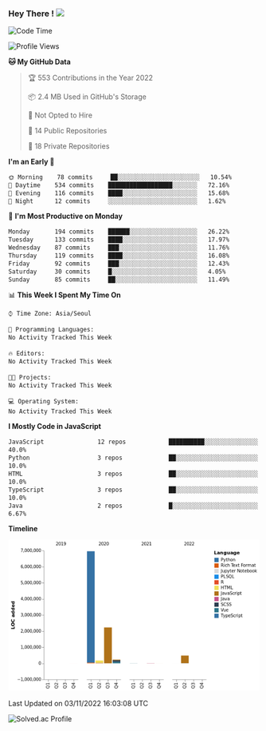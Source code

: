 
  
### Hey There ! <img src="https://media.giphy.com/media/hvRJCLFzcasrR4ia7z/giphy.gif" width="25px">

<!--
[![blog](http://img.shields.io/badge/-blog-black?style=flat-square&logo=github&link=https://yucosmosme.github.io/)](https://yucosmosme.github.io/)
[![linkedin](https://img.shields.io/badge/-minahyu-blue?style=flat-square&logo=Linkedin&logoColor=white&link=https://www.linkedin.com/in/minahyu/)](https://www.linkedin.com/in/minahyu/)
[![Gmail](https://img.shields.io/badge/yucosmosme-d14836?style=flat-square&logo=Gmail&logoColor=white&link=mailto:yucosmosme@gmail.com)](mailto:yucosmosme@gmail.com)
![](https://visitor-badge.glitch.me/badge?page_id=yucosmosme.yucosmosme)
[![wakatime](https://wakatime.com/badge/user/b1605a28-1a98-4cda-bfc4-5d70b631773c.svg)](https://wakatime.com/@b1605a28-1a98-4cda-bfc4-5d70b631773c)
[![website](https://img.shields.io/badge/Website-46a2f1.svg?&style=flat-square&logo=Google-Chrome&logoColor=white&link=https://anmolsingh.me/)](https://anmolsingh.me/)

<br/>

Hi, I'm Minah, a passionate self-taught full stack web developer.  
Currently using React & Node.js.  
Goal-oriented, active on learning new technologies!

<br/>

**:hammer: languages and tools:**  
![React](https://img.shields.io/badge/react-%2320232a.svg?style=for-the-badge&logo=react&logoColor=%2361DAFB)
![Vue.js](https://img.shields.io/badge/vuejs-%2335495e.svg?style=for-the-badge&logo=vuedotjs&logoColor=%234FC08D)
-->

<!--  
![HTML5](https://img.shields.io/badge/html5-%23E34F26.svg?style=for-the-badge&logo=html5&logoColor=white)
![CSS3](https://img.shields.io/badge/css3-%231572B6.svg?style=for-the-badge&logo=css3&logoColor=white)
![JavaScript](https://img.shields.io/badge/javascript-%23323330.svg?style=for-the-badge&logo=javascript&logoColor=%23F7DF1E)
![Java](https://img.shields.io/badge/java-%23ED8B00.svg?style=for-the-badge&logo=java&logoColor=white)
![Python](https://img.shields.io/badge/python-3670A0?style=for-the-badge&logo=python&logoColor=ffdd54)
![R](https://img.shields.io/badge/r-%23276DC3.svg?style=for-the-badge&logo=r&logoColor=white)
![NodeJS](https://img.shields.io/badge/node.js-6DA55F?style=for-the-badge&logo=node.js&logoColor=white)
![Spring](https://img.shields.io/badge/spring-%236DB33F.svg?style=for-the-badge&logo=spring&logoColor=white)
![MySQL](https://img.shields.io/badge/mysql-%2300f.svg?style=for-the-badge&logo=mysql&logoColor=white)
![Linux](https://img.shields.io/badge/Linux-FCC624?style=for-the-badge&logo=linux&logoColor=black)
![Docker](https://img.shields.io/badge/docker-%230db7ed.svg?style=for-the-badge&logo=docker&logoColor=white)
![Nginx](https://img.shields.io/badge/nginx-%23009639.svg?style=for-the-badge&logo=nginx&logoColor=white)
![Git](https://img.shields.io/badge/git-%23F05033.svg?style=for-the-badge&logo=git&logoColor=white)
![Netlify](https://img.shields.io/badge/netlify-%23000000.svg?style=for-the-badge&logo=netlify&logoColor=#00C7B7)
![AWS](https://img.shields.io/badge/AWS-%23FF9900.svg?style=for-the-badge&logo=amazon-aws&logoColor=white)
![IntelliJ IDEA](https://img.shields.io/badge/IntelliJIDEA-000000.svg?style=for-the-badge&logo=intellij-idea&logoColor=white)
![Visual Studio Code](https://img.shields.io/badge/Visual%20Studio%20Code-0078d7.svg?style=for-the-badge&logo=visual-studio-code&logoColor=white)
-->

<!--START_SECTION:waka-->
![Code Time](http://img.shields.io/badge/Code%20Time-53%20hrs%2028%20mins-blue)

![Profile Views](http://img.shields.io/badge/Profile%20Views-1-blue)

**🐱 My GitHub Data** 

> 🏆 553 Contributions in the Year 2022
 > 
> 📦 2.4 MB Used in GitHub's Storage 
 > 
> 🚫 Not Opted to Hire
 > 
> 📜 14 Public Repositories 
 > 
> 🔑 18 Private Repositories  
 > 
**I'm an Early 🐤** 

```text
🌞 Morning    78 commits     ██░░░░░░░░░░░░░░░░░░░░░░░   10.54% 
🌆 Daytime    534 commits    ██████████████████░░░░░░░   72.16% 
🌃 Evening    116 commits    ████░░░░░░░░░░░░░░░░░░░░░   15.68% 
🌙 Night      12 commits     ░░░░░░░░░░░░░░░░░░░░░░░░░   1.62%

```
📅 **I'm Most Productive on Monday** 

```text
Monday       194 commits    ██████░░░░░░░░░░░░░░░░░░░   26.22% 
Tuesday      133 commits    ████░░░░░░░░░░░░░░░░░░░░░   17.97% 
Wednesday    87 commits     ███░░░░░░░░░░░░░░░░░░░░░░   11.76% 
Thursday     119 commits    ████░░░░░░░░░░░░░░░░░░░░░   16.08% 
Friday       92 commits     ███░░░░░░░░░░░░░░░░░░░░░░   12.43% 
Saturday     30 commits     █░░░░░░░░░░░░░░░░░░░░░░░░   4.05% 
Sunday       85 commits     ██░░░░░░░░░░░░░░░░░░░░░░░   11.49%

```


📊 **This Week I Spent My Time On** 

```text
⌚︎ Time Zone: Asia/Seoul

💬 Programming Languages: 
No Activity Tracked This Week

🔥 Editors: 
No Activity Tracked This Week

🐱‍💻 Projects: 
No Activity Tracked This Week

💻 Operating System: 
No Activity Tracked This Week

```

**I Mostly Code in JavaScript** 

```text
JavaScript               12 repos            ██████████░░░░░░░░░░░░░░░   40.0% 
Python                   3 repos             ██░░░░░░░░░░░░░░░░░░░░░░░   10.0% 
HTML                     3 repos             ██░░░░░░░░░░░░░░░░░░░░░░░   10.0% 
TypeScript               3 repos             ██░░░░░░░░░░░░░░░░░░░░░░░   10.0% 
Java                     2 repos             █░░░░░░░░░░░░░░░░░░░░░░░░   6.67%

```


**Timeline**

![Chart not found](https://raw.githubusercontent.com/yucosmosme/yucosmosme/main/charts/bar_graph.png) 


 Last Updated on 03/11/2022 16:03:08 UTC
<!--END_SECTION:waka-->

<!-- -->
![Solved.ac Profile](http://mazassumnida.wtf/api/v2/generate_badge?boj=mayu1989)

<!--![Github Wakatime Stats](https://github-readme-stats.vercel.app/api/wakatime?username=yucosmosme&v=2)-->

<!--

![Github Wakatime Stats](https://github-readme-stats.vercel.app/api/wakatime?username=yucosmosme&layout=compact&&theme=default&link="https://github-readme-stats.vercel.app/api/wakatime?username=yucosmosme&v=2")
  

헤더 꾸미기
![header](https://capsule-render.vercel.app/api?type=waving&color=auto&height=200&section=header&text=Hi%20there&fontSize=50&fontColor=ffffff)

조회수
[![Hits](https://hits.seeyoufarm.com/api/count/incr/badge.svg?url=https%3A%2F%2Fgithub.com%2Fyucosmosme&count_bg=%2379C83D&title_bg=%23555555&icon=&icon_color=%23E7E7E7&title=hits&edge_flat=false)](https://hits.seeyoufarm.com)

깃헙 통계(public푸쉬만 적용)
![yucosmosme's GitHub stats](https://github-readme-stats.vercel.app/api?username=yucosmosme&show_icons=true&theme=merko)

많이쓴 언어(public푸쉬만 적용)
[![Top Langs](https://github-readme-stats.vercel.app/api/top-langs/?username=yucosmosme&layout=compact)](https://github.com/yucosmosme/github-readme-stats)
Here are some ideas to get you started:

-->

